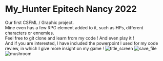 # My_Hunter Epitech Nancy 2022
Our first CSFML / Graphic project.    
Mine even has a few RPG element added to it, such as HPs, different characters or ennemies.   
Feel free to git clone and learn from my code ! And even play it !    
And if you are interested, I have included the powerpoint I used for my code review, in which I give more insight on my game !
![title_screen](https://user-images.githubusercontent.com/114570075/208929491-4576fa72-de3e-4221-836f-05465b7d5579.png)
![save_file](https://user-images.githubusercontent.com/114570075/208929529-5032ca43-3d17-4f11-94cd-3f2ce6e130d9.png)
![mushroom](https://user-images.githubusercontent.com/114570075/208929579-922e5f76-de7f-4f3d-9626-2c44fc9a47f3.png)
